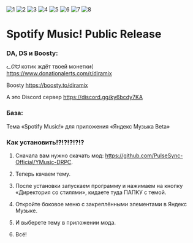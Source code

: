 ![1](https://github.com/Diramix/Spotify-Music/assets/79011730/36cf0146-6397-4ca0-8dfe-0c8d7077d62a)
![2](https://github.com/Diramix/Spotify-Music/assets/79011730/87f9f9b8-e719-4a50-81e2-d03e6098a43d)
![3](https://github.com/Diramix/Spotify-Music/assets/79011730/6557b94c-9764-4588-a082-5e02acc26fb8)
![4](https://github.com/Diramix/Spotify-Music/assets/79011730/06dfcb24-82bd-4ba6-b924-374a7e93076f)
![5](https://github.com/Diramix/Spotify-Music/assets/79011730/86db0450-2193-4aaa-8aa5-3a257c42c941)
![6](https://github.com/Diramix/Spotify-Music/assets/79011730/6f3236be-bbed-4537-b4f5-c573899259eb)
![7](https://github.com/Diramix/Spotify-Music/assets/79011730/6da2b2f6-3155-4e21-b745-a13e1391e7c1)
![8](https://github.com/Diramix/Spotify-Music/assets/79011730/7d972431-93c0-45da-b403-39a77f52b702)
# Spotify Music! Public Release

### DA, DS и Boosty:
   ᓚᘏᗢ котик ждёт твоей монетки(
   https://www.donationalerts.com/r/diramix
   
   Boosty
   https://boosty.to/diramix
   
   А это Discord сервер
   https://discord.gg/ky6bcdy7KA

### База:

   Тема «Spotify Music!» для приложения «Яндекс Музыка Beta»

### Как установить!?!?!?!?!?

   1. Сначала вам нужно скачать мод: https://github.com/PulseSync-Official/YMusic-DRPC.
      
   2. Теперь качаем тему.
      
   3. После установки запускаем программу и нажимаем на кнопку «Директория со стилями», кидаете туда ПАПКУ с темой.
      
   4. Откройте боковое меню с закреплёнными элементами в Яндекс Музыке.

   5. И выберете тему в приложении мода.
      
   6. Всё!
